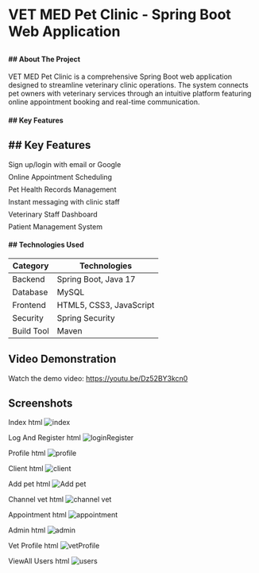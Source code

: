 # VET MED Pet Clinic - Spring Boot Web Application

<div align="center">
  <h2 Veterinary Clinic Management System</h2>
</div>
</hr>
<div>
  <h4>
    ## About The Project
  </h4>
</div>

VET MED Pet Clinic is a comprehensive Spring Boot web application designed to streamline veterinary clinic operations. The system connects pet owners with veterinary services through an intuitive platform featuring online appointment booking and real-time communication.
<div>
  <h4>
   ##  Key Features
  </h4>
</div>
<div class="vetmed-features">
  <h2>## Key Features</h2>
  <ul style="list-style-type: none; padding-left: 0;">
    <li style="margin-bottom: 8px;"> Sign up/login with email or Google</li>
    <li style="margin-bottom: 8px;"> Online Appointment Scheduling</li>
    <li style="margin-bottom: 8px;"> Pet Health Records Management</li>
    <li style="margin-bottom: 8px;"> Instant messaging with clinic staff</li>
    <li style="margin-bottom: 8px;"> Veterinary Staff Dashboard</li>
    <li> Patient Management System</li>
  </ul>
</div>
<div>
  <h4>
 ## Technologies Used
  </h4>
</div>

| Category      | Technologies                          |
|---------------|---------------------------------------|
| Backend       | Spring Boot, Java 17                  |
| Database      | MySQL                                 |
| Frontend      | HTML5, CSS3, JavaScript               |
| Security      | Spring Security                       |
| Build Tool    | Maven                                 |


## Video Demonstration

Watch the demo video: https://youtu.be/Dz52BY3kcn0

## Screenshots
Index html
![index](https://github.com/user-attachments/assets/4719059e-40d1-47a7-8df2-fc1174d1f738)

Log And Register html
![loginRegister](https://github.com/user-attachments/assets/8f6c9827-0766-41c8-ab4b-76fd69b25997)

Profile html
![profile](https://github.com/user-attachments/assets/01890af3-89da-40fe-9e55-c6b1133b6ec7)

Client html
![client](https://github.com/user-attachments/assets/50f7c617-cf10-4db3-85ed-5525369ea591)

Add pet html
![Add pet](https://github.com/user-attachments/assets/59fe480c-a865-4829-845b-a201f3637a27)

Channel vet html
![channel vet](https://github.com/user-attachments/assets/5aafa997-0b7d-4833-beda-9bd0eb58f0c8)

Appointment html
![appointment](https://github.com/user-attachments/assets/df95f750-7de0-4178-9c2f-cf3eb1ef7369)

Admin html
![admin](https://github.com/user-attachments/assets/fe646245-74c9-4b97-82ae-c55ca008356e)

Vet Profile html
![vetProfile](https://github.com/user-attachments/assets/4564890d-bcb7-4f98-b460-4b22b919ec75)

ViewAll Users html
![users](https://github.com/user-attachments/assets/ab94b8e1-3126-4f59-aac4-164c419a0d5f)
